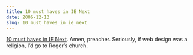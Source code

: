```yaml
---
title: 10 must haves in IE Next
date: 2006-12-13
slug: 10_must_haves_in_ie_next
---
```

<p><a href="http://www.456bereastreet.com/archive/200612/10_must_haves_in_ie_next/">10 must haves in IE Next</a>. Amen, preacher. Seriously, if web design was a religion, I&#8217;d go to Roger&#8217;s church.</p>